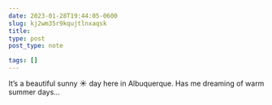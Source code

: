 ```yaml
---
date: 2023-01-28T19:44:05-0600
slug: kj2wm35r9kqujtlnxaqsk
title: 
type: post
post_type: note

tags: []
---
```

It’s a beautiful sunny ☀️ day here in Albuquerque. Has me dreaming of warm summer days…



